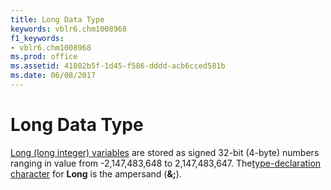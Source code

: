 ```yaml
---
title: Long Data Type
keywords: vblr6.chm1008968
f1_keywords:
- vblr6.chm1008968
ms.prod: office
ms.assetid: 41802b5f-1d45-f586-dddd-acb6cced581b
ms.date: 06/08/2017
---
```



# Long Data Type

[Long (long integer) variables](../../Glossary/vbe-glossary.md#Long-(long-integer)-variable) are stored as signed 32-bit (4-byte) numbers ranging in value from -2,147,483,648 to 2,147,483,647. The[type-declaration character](../../Glossary/vbe-glossary.md#type-declaration-character) for **Long** is the ampersand (**&;**).


